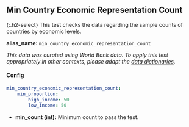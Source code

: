 
## Min Country Economic Representation Count

<div class="main-docs" markdown="1"><div class="h3-box" markdown="1">

{:.h2-select}
This test checks the data regarding the sample counts of countries by economic levels.

**alias_name:** `min_country_economic_representation_count`

<i class="fa fa-info-circle"></i>
<em>This data was curated using World Bank data. To apply this test appropriately in other contexts, please adapt the [data dictionaries](https://github.com/JohnSnowLabs/nlptest/blob/main/nlptest/transform/utils.py).</em>

#### Config
```yaml
min_country_economic_representation_count:
    min_proportion: 
        high_income: 50
        low_income: 50

```
- **min_count (int):** Minimum count to pass the test.

<!-- #### Examples -->
